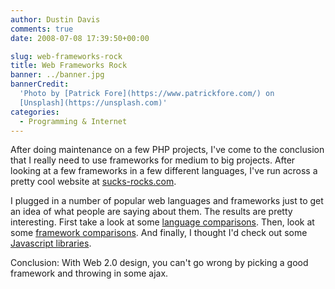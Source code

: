 ```yaml
---
author: Dustin Davis
comments: true
date: 2008-07-08 17:39:50+00:00

slug: web-frameworks-rock
title: Web Frameworks Rock
banner: ../banner.jpg
bannerCredit:
  'Photo by [Patrick Fore](https://www.patrickfore.com/) on
  [Unsplash](https://unsplash.com)'
categories:
  - Programming & Internet
---
```


After doing maintenance on a few PHP projects, I've come to the conclusion that
I really need to use frameworks for medium to big projects. After looking at a
few frameworks in a few different languages, I've run across a pretty cool
website at [sucks-rocks.com](http://sucks-rocks.com).

I plugged in a number of popular web languages and frameworks just to get an
idea of what people are saying about them. The results are pretty interesting.
First take a look at some
[language comparisons](http://sucks-rocks.com/rate/PHP/Perl/Python/Ruby/VB.NET/C%23/Java).
Then, look at some
[framework comparisons](http://sucks-rocks.com/rate/Maypole/CodeIgniter/Pylons/CherryPy/Grails/Django/Symfony/CakePHP/Ruby+on+Rails/Flex/Zend/Zope/Zend+Framework/Struts/ASP.NET/).
And finally, I thought I'd check out some
[Javascript libraries](http://sucks-rocks.com/rate/mochikit/jquery/script.aculo.us/scriptaculous/dojo).

Conclusion: With Web 2.0 design, you can't go wrong by picking a good framework
and throwing in some ajax.
